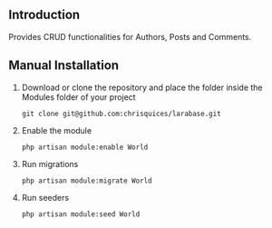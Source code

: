 ## Introduction

Provides CRUD functionalities for Authors, Posts and Comments.

## Manual Installation

1. Download or clone the repository and place the folder inside the Modules folder of your project
    ```
    git clone git@github.com:chrisquices/larabase.git
    ```

1. Enable the module
   ```
   php artisan module:enable World
   ```

1. Run migrations
   ```
   php artisan module:migrate World
   ```

1. Run seeders
   ```
   php artisan module:seed World
   ```

